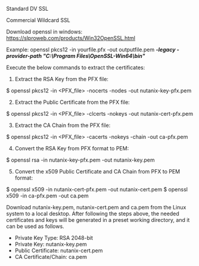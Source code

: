 Standard DV SSL

Commercial Wildcard SSL



Download openssl in windows:
https://slproweb.com/products/Win32OpenSSL.html


Example: openssl pkcs12 -in yourfile.pfx -out outputfile.pem ***-legacy -provider-path "C:\Program Files\OpenSSL-Win64\bin"***

Execute the below commands to extract the certificates:

1. Extract the RSA Key from the PFX file:

$ openssl pkcs12 -in <PFX_file> -nocerts -nodes -out nutanix-key-pfx.pem

2. Extract the Public Certificate from the PFX file:

$ openssl pkcs12 -in <PFX_file> -clcerts -nokeys -out nutanix-cert-pfx.pem

3. Extract the CA Chain from the PFX file:

$ openssl pkcs12 -in <PFX_file> -cacerts -nokeys -chain -out ca-pfx.pem

4. Convert the RSA Key from PFX format to PEM:

$ openssl rsa -in nutanix-key-pfx.pem -out nutanix-key.pem

5. Convert the x509 Public Certificate and CA Chain from PFX to PEM format:

$ openssl x509 -in nutanix-cert-pfx.pem -out nutanix-cert.pem
$ openssl x509 -in ca-pfx.pem -out ca.pem

Download nutanix-key.pem, nutanix-cert.pem and ca.pem from the Linux system to a local desktop.
After following the steps above, the needed certificates and keys will be generated in a preset working directory, and it can be used as follows.

-    Private Key Type: RSA 2048-bit
-    Private Key: nutanix-key.pem
-    Public Certificate: nutanix-cert.pem
-    CA Certificate/Chain: ca.pem


